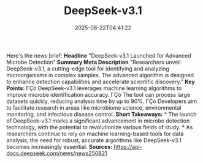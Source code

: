 ﻿---
title: "DeepSeek-v3.1"
date: "2025-08-22T04:41:22"
category: "Markets"
summary: ""
slug: "deepseekv31"
source_urls:
  - "https://api-docs.deepseek.com/news/news250821"
seo:
  title: "DeepSeek-v3.1 | Hash n Hedge"
  description: ""
  keywords: ["news", "markets", "brief"]
---
Here's the news brief:  **Headline** "DeepSeek-v3.1 Launched for Advanced Microbe Detection"  **Summary Meta Description** "Researchers unveil DeepSeek-v3.1, a cutting-edge tool for identifying and analyzing microorganisms in complex samples. The advanced algorithm is designed to enhance detection capabilities and accelerate scientific discovery."  **Key Points:**  ΓÇó DeepSeek-v3.1 leverages machine learning algorithms to improve microbe identification accuracy. ΓÇó The tool can process large datasets quickly, reducing analysis time by up to 90%. ΓÇó Developers aim to facilitate research in areas like microbiome science, environmental monitoring, and infectious disease control.  **Short Takeaways:**  * The launch of DeepSeek-v3.1 marks a significant advancement in microbe detection technology, with the potential to revolutionize various fields of study. * As researchers continue to rely on machine learning-based tools for data analysis, the need for robust, accurate algorithms like DeepSeek-v3.1 becomes increasingly essential.  **Sources:** https://api-docs.deepseek.com/news/news250821 
